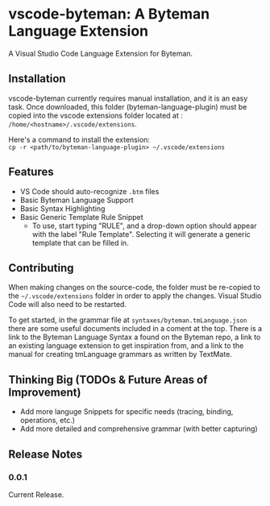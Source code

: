 # vscode-byteman: A Byteman Language Extension

A Visual Studio Code Language Extension for Byteman.

## Installation

vscode-byteman currently requires manual installation, and it is an easy task. Once downloaded, this folder (byteman-language-plugin) must be copied into the vscode extensions folder located at : ``/home/<hostname>/.vscode/extensions``.

Here's a command to install the extension:  
``cp -r <path/to/byteman-language-plugin> ~/.vscode/extensions``

## Features
- VS Code should auto-recognize ``.btm`` files
- Basic Byteman Language Support
- Basic Syntax Highlighting
- Basic Generic Template Rule Snippet
  - To use, start typing "RULE", and a drop-down option should appear with the label "Rule Template". Selecting it will generate a generic template that can be filled in.

## Contributing

When making changes on the source-code, the folder must be re-copied to the ``~/.vscode/extensions`` folder in order to apply the changes. Visual Studio Code will also need to be restarted.

To get started, in the grammar file at ``syntaxes/byteman.tmLanguage.json`` there are some useful documents included in a coment at the top. There is a link to the Byteman Language Syntax a found on the Byteman repo, a link to an existing language extension to get inspiration from, and a link to the manual for creating tmLanguage grammars as written by TextMate.

## Thinking Big (TODOs & Future Areas of Improvement)
- Add more languge Snippets for specific needs (tracing, binding, operations, etc.)
- Add more detailed and comprehensive grammar (with better capturing)

## Release Notes

### 0.0.1

Current Release.
